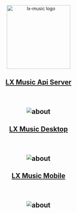 <p align="center"><a href="https://github.com/lyswhut/lx-music-desktop"><img width="200" src="https://ghproxy.com/https://github.com/lyswhut/lx-music-desktop/blob/master/doc/images/icon.png" alt="lx-music logo"></a></p>

<h2></h2>

<h2 align="center">

  [LX Music Api Server](https://github.com/lxmusics/lx-music-api-server/)

  <br />

  ![about](https://socialify.git.ci/lxmusics/lx-music-api-server/image?description=1&font=Jost&forks=1&issues=1&language=1&name=1&owner=1&pattern=Plus&pulls=1&stargazers=1&theme=Auto)

</h2>

<h2 align="center">

  [LX Music Desktop](https://github.com/lyswhut/lx-music-desktop/)

  <br />
  
  ![about](https://socialify.git.ci/lyswhut/lx-music-desktop/image?description=1&font=Jost&forks=1&issues=1&language=1&name=1&owner=1&pattern=Plus&pulls=1&stargazers=1&theme=Auto)

</h2>

<h2 align="center">

  [LX Music Mobile](https://github.com/lyswhut/lx-music-mobile/)

  <br />

  ![about](https://socialify.git.ci/lyswhut/lx-music-mobile/image?description=1&font=Jost&forks=1&issues=1&language=1&name=1&owner=1&pattern=Plus&pulls=1&stargazers=1&theme=Auto)

</h2>

